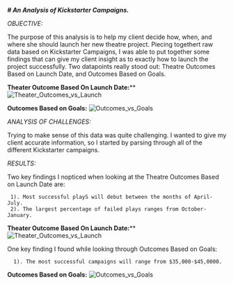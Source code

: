 _**# An Analysis of Kickstarter Campaigns.**_

_OBJECTIVE:_

  The purpose of this analysis is to help my client decide how, when, and where she should launch her new theatre project. Piecing togethert raw data based on Kickstarter Campaigns, I was able to put together some findings that can give my client insight as to exactly how to launch the project successfully. Two datapoints really stood out: Theatre Outcomes Based on Launch Date, and Outcomes Based on Goals.

 **Theater Outcome Based On Launch Date:****
  ![Theater_Outcomes_vs_Launch](https://user-images.githubusercontent.com/99840803/154824805-89fad27d-6574-49b6-9cc2-440bc8d9ad9e.png)


 **Outcomes Based on Goals:**
![Outcomes_vs_Goals](https://user-images.githubusercontent.com/99840803/154824843-8f188c07-2b13-4f10-9f29-f04e02b6cc2a.png)


_ANALYSIS OF CHALLENGES:_

  Trying to make sense of this data was quite challenging. I wanted to give my client accurate information, so I started by parsing through all of the different Kickstarter campaigns. 
  
  
 _RESULTS:_
  
  Two key findings I nopticed when looking at the Theatre Outcomes Based on Launch Date are: 
   
     1). Most successful playS will debut between the months of April-July.
     2). The largest percentage of failed plays ranges from October-January.
     
    
 **Theater Outcome Based On Launch Date:****
  ![Theater_Outcomes_vs_Launch](https://user-images.githubusercontent.com/99840803/154824805-89fad27d-6574-49b6-9cc2-440bc8d9ad9e.png)
     
   One key finding I found while looking through Outcomes Based on Goals:
   
      1). The most successful campaigns will range from $35,000-$45,0000.
      
      
 **Outcomes Based on Goals:**
![Outcomes_vs_Goals](https://user-images.githubusercontent.com/99840803/154824843-8f188c07-2b13-4f10-9f29-f04e02b6cc2a.png)

  
